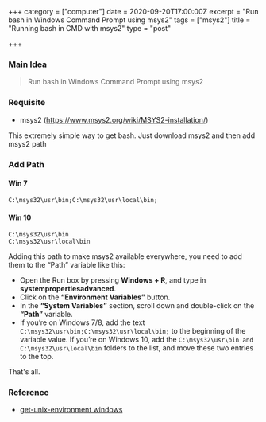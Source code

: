 +++
category = ["computer"]
date = 2020-09-20T17:00:00Z
excerpt = "Run bash in Windows Command Prompt using msys2"
tags = ["msys2"]
title = "Running bash in CMD with msys2"
type = "post"

+++
### Main Idea
>Run bash in Windows Command Prompt using msys2

### Requisite
- msys2 (https://www.msys2.org/wiki/MSYS2-installation/)

This extremely simple way to get bash. Just download msys2 and then add msys2 path

### Add Path
#### Win 7
    C:\msys32\usr\bin;C:\msys32\usr\local\bin;

#### Win 10
    C:\msys32\usr\bin
    C:\msys32\usr\local\bin

Adding this path to make msys2 available everywhere, you need to add them to the “Path” variable like this:

- Open the Run box by pressing **Windows + R**, and type in **systempropertiesadvanced**.
- Click on the **“Environment Variables”** button.
- In the **“System Variables”** section, scroll down and double-click on the **“Path”** variable.
- If you’re on Windows 7/8, add the text ```C:\msys32\usr\bin;C:\msys32\usr\local\bin;``` to the beginning of the variable value. If you’re on Windows 10, add the ```C:\msys32\usr\bin and C:\msys32\usr\local\bin``` folders to the list, and move these two entries to the top.

That's all.

### Reference
-  [get-unix-environment windows](https://www.booleanworld.com/get-unix-linux-environment-windows-msys2/)
